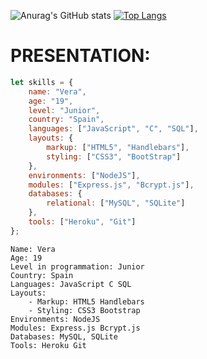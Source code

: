 ![Anurag's GitHub stats](https://github-readme-stats.vercel.app/api?username=vera0011&show_icons=true&theme=merko)
[![Top Langs](https://github-readme-stats.vercel.app/api/top-langs/?username=vera0011&layout=compact)](https://github.com/anuraghazra/github-readme-stats) 
# __PRESENTATION:__
``` js
let skills = {
    name: "Vera",
    age: "19",
    level: "Junior",
    country: "Spain",
    languages: ["JavaScript", "C", "SQL"],
    layouts: {
        markup: ["HTML5", "Handlebars"],
        styling: ["CSS3", "BootStrap"]
    },
    environments: ["NodeJS"],
    modules: ["Express.js", "Bcrypt.js"],
    databases: {
        relational: ["MySQL", "SQLite"]
    },
    tools: ["Heroku", "Git"]
};

```
```
Name: Vera
Age: 19
Level in programmation: Junior
Country: Spain
Languages: JavaScript C SQL
Layouts:
    - Markup: HTML5 Handlebars
    - Styling: CSS3 Bootstrap
Environments: NodeJS
Modules: Express.js Bcrypt.js
Databases: MySQL, SQLite
Tools: Heroku Git
```

